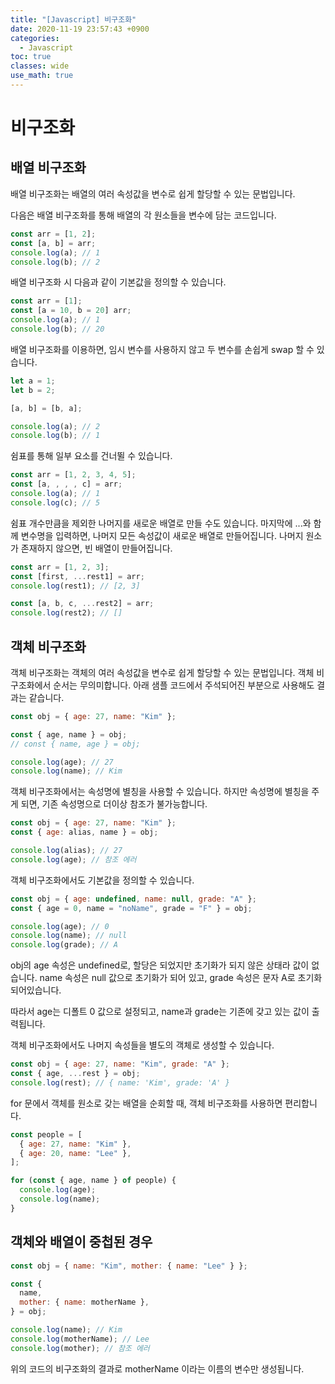 ```yaml
---
title: "[Javascript] 비구조화"
date: 2020-11-19 23:57:43 +0900
categories:
  - Javascript
toc: true
classes: wide
use_math: true
---
```


# 비구조화

## 배열 비구조화

배열 비구조화는 배열의 여러 속성값을 변수로 쉽게 할당할 수 있는 문법입니다.

다음은 배열 비구조화를 통해 배열의 각 원소들을 변수에 담는 코드입니다.

```jsx
const arr = [1, 2];
const [a, b] = arr;
console.log(a); // 1
console.log(b); // 2
```

배열 비구조화 시 다음과 같이 기본값을 정의할 수 있습니다.

```jsx
const arr = [1];
const [a = 10, b = 20] arr;
console.log(a); // 1
console.log(b); // 20
```

배열 비구조화를 이용하면, 임시 변수를 사용하지 않고 두 변수를 손쉽게 swap 할 수 있습니다.

```jsx
let a = 1;
let b = 2;

[a, b] = [b, a];

console.log(a); // 2
console.log(b); // 1
```

쉼표를 통해 일부 요소를 건너뛸 수 있습니다.

```jsx
const arr = [1, 2, 3, 4, 5];
const [a, , , , c] = arr;
console.log(a); // 1
console.log(c); // 5
```

쉼표 개수만큼을 제외한 나머지를 새로운 배열로 만들 수도 있습니다. 마지막에 ...와 함께 변수명을 입력하면, 나머지 모든 속성값이 새로운 배열로 만들어집니다. 나머지 원소가 존재하지 않으면, 빈 배열이 만들어집니다.

```jsx
const arr = [1, 2, 3];
const [first, ...rest1] = arr;
console.log(rest1); // [2, 3]

const [a, b, c, ...rest2] = arr;
console.log(rest2); // []
```

## 객체 비구조화

객체 비구조화는 객체의 여러 속성값을 변수로 쉽게 할당할 수 있는 문법입니다. 객체 비구조화에서 순서는 무의미합니다. 아래 샘플 코드에서 주석되어진 부분으로 사용해도 결과는 같습니다.

```jsx
const obj = { age: 27, name: "Kim" };

const { age, name } = obj;
// const { name, age } = obj;

console.log(age); // 27
console.log(name); // Kim
```

객체 비구조화에서는 속성명에 별칭을 사용할 수 있습니다. 하지만 속성명에 별칭을 주게 되면, 기존 속성명으로 더이상 참조가 불가능합니다.

```jsx
const obj = { age: 27, name: "Kim" };
const { age: alias, name } = obj;

console.log(alias); // 27
console.log(age); // 참조 에러
```

객체 비구조화에서도 기본값을 정의할 수 있습니다.

```jsx
const obj = { age: undefined, name: null, grade: "A" };
const { age = 0, name = "noName", grade = "F" } = obj;

console.log(age); // 0
console.log(name); // null
console.log(grade); // A
```

obj의 age 속성은 undefined로, 할당은 되었지만 초기화가 되지 않은 상태라 값이 없습니다. name 속성은 null 값으로 초기화가 되어 있고, grade 속성은 문자 A로 초기화 되어있습니다.

따라서 age는 디폴트 0 값으로 설정되고, name과 grade는 기존에 갖고 있는 값이 출력됩니다.

객체 비구조화에서도 나머지 속성들을 별도의 객체로 생성할 수 있습니다.

```jsx
const obj = { age: 27, name: "Kim", grade: "A" };
const { age, ...rest } = obj;
console.log(rest); // { name: 'Kim', grade: 'A' }
```

for 문에서 객체를 원소로 갖는 배열을 순회할 때, 객체 비구조화를 사용하면 편리합니다.

```jsx
const people = [
  { age: 27, name: "Kim" },
  { age: 20, name: "Lee" },
];

for (const { age, name } of people) {
  console.log(age);
  console.log(name);
}
```

## 객체와 배열이 중첩된 경우

```jsx
const obj = { name: "Kim", mother: { name: "Lee" } };

const {
  name,
  mother: { name: motherName },
} = obj;

console.log(name); // Kim
console.log(motherName); // Lee
console.log(mother); // 참조 에러
```

위의 코드의 비구조화의 결과로 motherName 이라는 이름의 변수만 생성됩니다.
